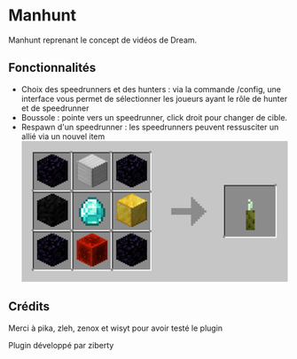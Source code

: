 # Manhunt
Manhunt reprenant le concept de vidéos de Dream.

## Fonctionnalités
- Choix des speedrunners et des hunters : via la commande /config, une interface vous permet de sélectionner les joueurs ayant le rôle de hunter et de speedrunner
- Boussole : pointe vers un speedrunner, click droit pour changer de cible.
- Respawn d'un speedrunner : les speedrunners peuvent ressusciter un allié via un nouvel item
![](crafting-grid.png)

## Crédits

Merci à pika, zleh, zenox et wisyt pour avoir testé le plugin

Plugin développé par ziberty
